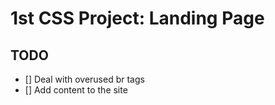 # 1st CSS Project: Landing Page

## TODO

- [] Deal with overused br tags
- [] Add content to the site
